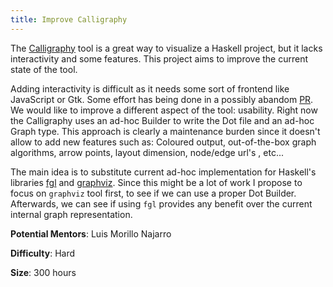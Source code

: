 ```yaml
---
title: Improve Calligraphy
---
```


The [Calligraphy](https://github.com/jonascarpay/calligraphy) tool is a great way to visualize a Haskell project, but it lacks interactivity and some features. This project aims to improve the current state of the tool.

Adding interactivity is difficult as it needs some sort of frontend like JavaScript or Gtk. Some effort has being done in a possibly abandom [PR](https://github.com/jonascarpay/calligraphy/pull/9). We would like to improve a different aspect of the tool: usability. Right now the Calligraphy uses an ad-hoc Builder to write the Dot file and an ad-hoc Graph type. This approach is clearly a maintenance burden since it doesn't allow to add new features such as: Coloured output, out-of-the-box graph algorithms, arrow points, layout dimension, node/edge url's , etc...

The main idea is to substitute current ad-hoc implementation for Haskell's libraries [fgl](https://hackage.haskell.org/package/fgl) and [graphviz](https://hackage.haskell.org/package/graphviz-2999.20.1.0). Since this might be a lot of work I propose to focus on `graphviz` tool first, to see if we can use a proper Dot Builder. Afterwards, we can see if using `fgl` provides any benefit over the current internal graph representation.

**Potential Mentors**: Luis Morillo Najarro

**Difficulty**: Hard

**Size**: 300 hours
